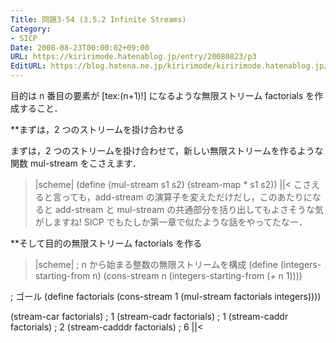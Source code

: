 ```yaml
---
Title: 問題3-54 (3.5.2 Infinite Streams)
Category:
- SICP
Date: 2008-08-23T00:00:02+09:00
URL: https://kiririmode.hatenablog.jp/entry/20080823/p3
EditURL: https://blog.hatena.ne.jp/kiririmode/kiririmode.hatenablog.jp/atom/entry/8454420450078214323
---
```



目的は n 番目の要素が [tex:(n+1)!] になるような無限ストリーム factorials を作成すること．

**まずは，2 つのストリームを掛け合わせる

まずは，2 つのストリームを掛け合わせて，新しい無限ストリームを作るような関数 mul-stream をこさえます．
>|scheme|
(define (mul-stream s1 s2)
  (stream-map * s1 s2))
||<
こさえると言っても，add-stream の演算子を変えただけだし，このあたりになると add-stream と mul-stream の共通部分を括り出してもよさそうな気がしますね! SICP でもたしか第一章で似たような話をやってたなー．

**そして目的の無限ストリーム factorials を作る
>|scheme|
; n から始まる整数の無限ストリームを構成
(define (integers-starting-from n)
  (cons-stream n (integers-starting-from (+ n 1))))

; ゴール
(define factorials
  (cons-stream 1
               (mul-stream factorials
                           integers))))

(stream-car factorials)     ; 1
(stream-cadr factorials)    ; 1
(stream-caddr factorials)   ; 2
(stream-cadddr factorials)  ; 6
||<
